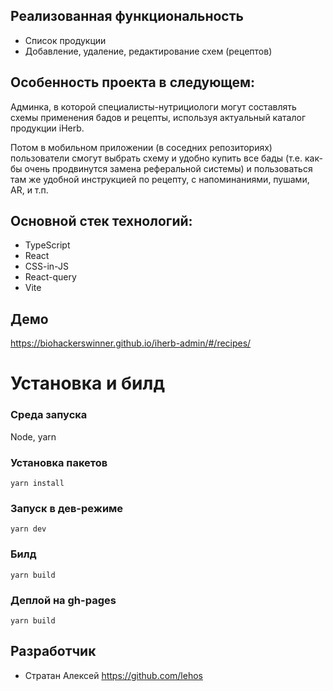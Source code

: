 
## Реализованная функциональность
- Список продукции
- Добавление, удаление, редактирование схем (рецептов)


## Особенность проекта в следующем:
Админка, в которой специалисты-нутрициологи могут составлять схемы применения бадов и рецепты, используя актуальный каталог продукции iHerb. 


Потом в мобильном приложении (в соседних репозиториях) пользователи смогут выбрать схему и удобно купить все бады (т.е. как-бы очень продвинутся замена реферальной системы) и пользоваться там же удобной инструкцией по рецепту, с напоминаниями, пушами, AR, и т.п. 

## Основной стек технологий:
- TypeScript
- React
- CSS-in-JS
- React-query
- Vite

## Демо

https://biohackerswinner.github.io/iherb-admin/#/recipes/





# Установка и билд

### Среда запуска

Node, yarn


### Установка пакетов
    yarn install

### Запуск в дев-режиме
    yarn dev

### Билд
    yarn build

### Деплой на gh-pages
    yarn build




## Разработчик

- Стратан Алексей https://github.com/lehos
